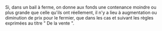 Si, dans un bail à ferme, on donne aux fonds une contenance moindre ou plus grande que celle qu'ils ont réellement, il n'y a lieu à augmentation ou diminution de prix pour le fermier, que dans les cas et suivant les règles exprimées au titre " De la vente ".

